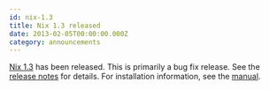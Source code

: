 ```yaml
---
id: nix-1.3
title: Nix 1.3 released
date: 2013-02-05T00:00:00.000Z
category: announcements
---
```


[Nix 1.3](https://hydra.nixos.org/release/nix/nix-1.3) has been released. This is primarily a bug fix release. See the [release notes](https://hydra.nixos.org/build/3668901/download/3/release-notes) for details. For installation information, see the [manual](https://hydra.nixos.org/build/3668901/download/1/manual#chap-installation).
